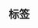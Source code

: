 
<script setup>
import Tags from './.vitepress/theme/components/Tags.vue' 
</script>

## 标签

<Tags /> 
        